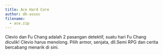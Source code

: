 ```yaml
---
title: Ace Hard Core
author: dk-assoc
filename:
  - ace.zip
---
```

Clevio dan Fu Chang adalah 2 pasangan detektif, suatu hari Fu Chang diculik! Clevio harus menolong. Pilih armor, senjata, dll.Semi RPG dan cerita bercabang menarik di sini.
